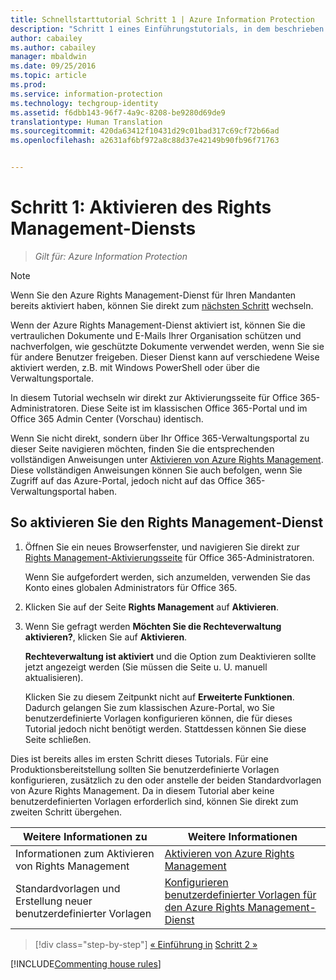 ```yaml
---
title: Schnellstarttutorial Schritt 1 | Azure Information Protection
description: "Schritt 1 eines Einführungstutorials, in dem beschrieben wird, wie Sie Microsoft Azure Information Protection in ungefähr 20 Minuten für Ihre Organisation testen können."
author: cabailey
ms.author: cabailey
manager: mbaldwin
ms.date: 09/25/2016
ms.topic: article
ms.prod: 
ms.service: information-protection
ms.technology: techgroup-identity
ms.assetid: f6dbb143-96f7-4a9c-8208-be9280d69de9
translationtype: Human Translation
ms.sourcegitcommit: 420da63412f10431d29c01bad317c69cf72b66ad
ms.openlocfilehash: a2631af6bf972a8c88d37e42149b90fb96f71763


---
```


# <a name="step-1-activate-the-rights-management-service"></a>Schritt 1: Aktivieren des Rights Management-Diensts
 
>*Gilt für: Azure Information Protection*

> [!NOTE]
>Wenn Sie den Azure Rights Management-Dienst für Ihren Mandanten bereits aktiviert haben, können Sie direkt zum [nächsten Schritt](infoprotect-tutorial-step2.md) wechseln. 

Wenn der Azure Rights Management-Dienst aktiviert ist, können Sie die vertraulichen Dokumente und E-Mails Ihrer Organisation schützen und nachverfolgen, wie geschützte Dokumente verwendet werden, wenn Sie sie für andere Benutzer freigeben. Dieser Dienst kann auf verschiedene Weise aktiviert werden, z.B. mit Windows PowerShell oder über die Verwaltungsportale.

In diesem Tutorial wechseln wir direkt zur Aktivierungsseite für Office 365-Administratoren. Diese Seite ist im klassischen Office 365-Portal und im Office 365 Admin Center (Vorschau) identisch. 

Wenn Sie nicht direkt, sondern über Ihr Office 365-Verwaltungsportal zu dieser Seite navigieren möchten, finden Sie die entsprechenden vollständigen Anweisungen unter [Aktivieren von Azure Rights Management](../deploy-use/activate-service.md). Diese vollständigen Anweisungen können Sie auch befolgen, wenn Sie Zugriff auf das Azure-Portal, jedoch nicht auf das Office 365-Verwaltungsportal haben.

## <a name="to-activate-the-rights-management-service"></a>So aktivieren Sie den Rights Management-Dienst

1. Öffnen Sie ein neues Browserfenster, und navigieren Sie direkt zur [Rights Management-Aktivierungsseite](https://account.activedirectory.windowsazure.com/RmsOnline/Manage.aspx) für Office 365-Administratoren.
    
    Wenn Sie aufgefordert werden, sich anzumelden, verwenden Sie das Konto eines globalen Administrators für Office 365.

2. Klicken Sie auf der Seite **Rights Management** auf **Aktivieren**.

3. Wenn Sie gefragt werden **Möchten Sie die Rechteverwaltung aktivieren?**, klicken Sie auf **Aktivieren**.

    **Rechteverwaltung ist aktiviert** und die Option zum Deaktivieren sollte jetzt angezeigt werden (Sie müssen die Seite u. U. manuell aktualisieren).

    Klicken Sie zu diesem Zeitpunkt nicht auf **Erweiterte Funktionen**. Dadurch gelangen Sie zum klassischen Azure-Portal, wo Sie benutzerdefinierte Vorlagen konfigurieren können, die für dieses Tutorial jedoch nicht benötigt werden. Stattdessen können Sie diese Seite schließen.

Dies ist bereits alles im ersten Schritt dieses Tutorials. Für eine Produktionsbereitstellung sollten Sie benutzerdefinierte Vorlagen konfigurieren, zusätzlich zu den oder anstelle der beiden Standardvorlagen von Azure Rights Management. Da in diesem Tutorial aber keine benutzerdefinierten Vorlagen erforderlich sind, können Sie direkt zum zweiten Schritt übergehen.

|Weitere Informationen zu|Weitere Informationen|
|--------------------------------|--------------------------|
|Informationen zum Aktivieren von Rights Management|[Aktivieren von Azure Rights Management](../deploy-use/activate-service.md)|
|Standardvorlagen und Erstellung neuer benutzerdefinierter Vorlagen|[Konfigurieren benutzerdefinierter Vorlagen für den Azure Rights Management-Dienst](../deploy-use/configure-custom-templates.md)|

>[!div class="step-by-step"]
[&#171; Einführung in](infoprotect-quick-start-tutorial.md)
[Schritt 2 &#187;](infoprotect-tutorial-step2.md)

[!INCLUDE[Commenting house rules](../includes/houserules.md)]



<!--HONumber=Feb17_HO2-->


